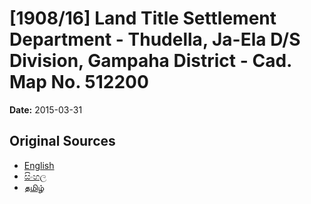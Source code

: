 # [1908/16] Land Title Settlement Department - Thudella, Ja-Ela D/S Division, Gampaha District - Cad. Map No. 512200

**Date:** 2015-03-31

## Original Sources

- [English](https://documents.gov.lk/view/extra-gazettes/2015/3/1908-16_E.pdf)
- [සිංහල](https://documents.gov.lk/view/extra-gazettes/2015/3/1908-16_S.pdf)
- [தமிழ்](https://documents.gov.lk/view/extra-gazettes/2015/3/1908-16_T.pdf)
